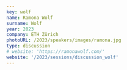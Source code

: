 ```yaml
---
key: wolf
name: Ramona Wolf
surname: Wolf
year: 2023
company: ETH Zürich
photoURL: /2023/speakers/images/ramona.jpg
type: discussion
# website: 'https://ramonawolf.com/'
website: '/2023/sessions/discussion_wolf'
---
```

